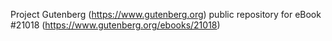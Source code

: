 Project Gutenberg (https://www.gutenberg.org) public repository for eBook #21018 (https://www.gutenberg.org/ebooks/21018)

